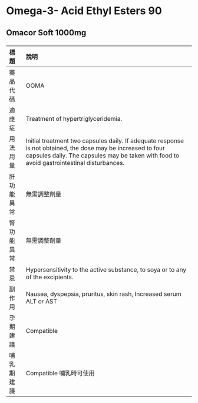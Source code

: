 # Omega-3- Acid Ethyl Esters 90

## Omacor Soft 1000mg

##### 

| 標題       | 說明                                                                                                                                                                                                      |
|:-----------|:----------------------------------------------------------------------------------------------------------------------------------------------------------------------------------------------------------|
| 藥品代碼   | OOMA                                                                                                                                                                                                      |
| 適應症     | Treatment of hypertriglyceridemia.                                                                                                                                                                        |
| 用法用量   | Initial treatment two capsules daily. If adequate response is not obtained, the dose may be increased to four capsules daily. The capsules may be taken with food to avoid gastrointestinal disturbances. |
| 肝功能異常 | 無需調整劑量                                                                                                                                                                                              |
| 腎功能異常 | 無需調整劑量                                                                                                                                                                                              |
| 禁忌       | Hypersensitivity to the active substance, to soya or to any of the excipients.                                                                                                                            |
| 副作用     | Nausea, dyspepsia, pruritus, skin rash, Increased serum ALT or AST                                                                                                                                        |
| 孕期建議   | Compatible                                                                                                                                                                                                |
| 哺乳期建議 | Compatible 哺乳時可使用                                                                                                                                                                                   |

